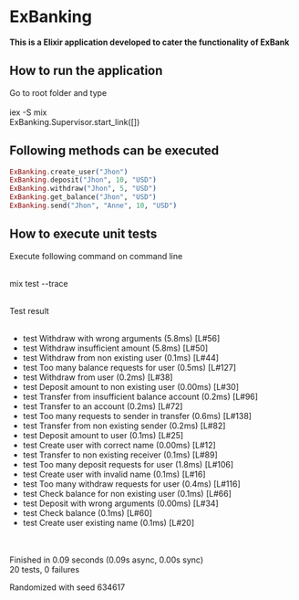 # ExBanking

**This is a Elixir application developed to cater the functionality of ExBank**

## How to run the application

Go to root folder and type <br /> <br />
iex -S mix <br />
ExBanking.Supervisor.start_link([])

## Following methods can be executed
```elixir
ExBanking.create_user("Jhon")
ExBanking.deposit("Jhon", 10, "USD")
ExBanking.withdraw("Jhon", 5, "USD")
ExBanking.get_balance("Jhon", "USD")
ExBanking.send("Jhon", "Anne", 10, "USD")
```

## How to execute unit tests

Execute following command on command line<br /><br />

mix test --trace<br /><br />

Test result<br /><br />

  * test Withdraw with wrong arguments (5.8ms) [L#56]<br />
  * test Withdraw insufficient amount (5.8ms) [L#50]<br />
  * test Withdraw from non existing user (0.1ms) [L#44]<br />
  * test Too many balance requests for user (0.5ms) [L#127]<br />
  * test Withdraw from user (0.2ms) [L#38]<br />
  * test Deposit amount to non existing user (0.00ms) [L#30]<br />
  * test Transfer from insufficient balance account (0.2ms) [L#96]<br />
  * test Transfer to an account (0.2ms) [L#72]<br />
  * test Too many requests to sender in transfer (0.6ms) [L#138]<br />
  * test Transfer from non existing sender (0.2ms) [L#82]<br />
  * test Deposit amount to user (0.1ms) [L#25]<br />
  * test Create user with correct name (0.00ms) [L#12]<br />
  * test Transfer to non existing receiver (0.1ms) [L#89]<br />
  * test Too many deposit requests for user (1.8ms) [L#106]<br />
  * test Create user with invalid name (0.1ms) [L#16]<br />
  * test Too many withdraw requests for user (0.4ms) [L#116]<br />
  * test Check balance for non existing user (0.1ms) [L#66]<br />
  * test Deposit with wrong arguments (0.00ms) [L#34]<br />
  * test Check balance (0.1ms) [L#60]<br />
  * test Create user existing name (0.1ms) [L#20]<br />
<br /><br />

Finished in 0.09 seconds (0.09s async, 0.00s sync)<br />
20 tests, 0 failures<br />

Randomized with seed 634617<br />